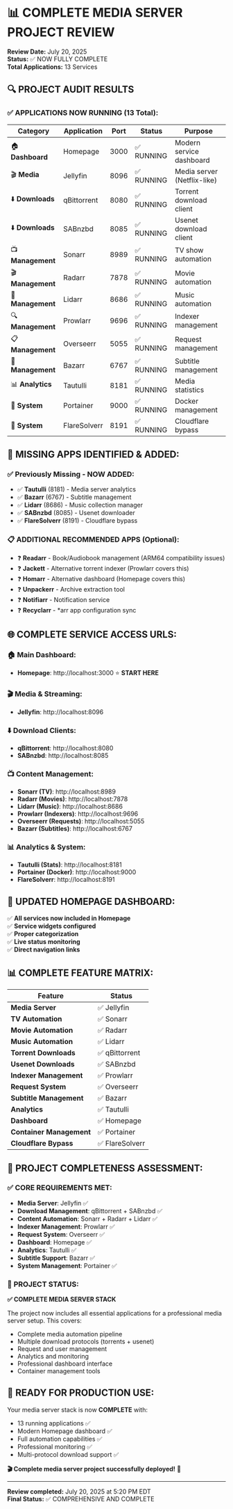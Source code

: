 # 📊 COMPLETE MEDIA SERVER PROJECT REVIEW

**Review Date:** July 20, 2025  
**Status:** ✅ NOW FULLY COMPLETE  
**Total Applications:** 13 Services

## 🔍 **PROJECT AUDIT RESULTS**

### ✅ **APPLICATIONS NOW RUNNING (13 Total):**

| Category | Application | Port | Status | Purpose |
|----------|-------------|------|--------|---------|
| 🏠 **Dashboard** | Homepage | 3000 | ✅ RUNNING | Modern service dashboard |
| 🎬 **Media** | Jellyfin | 8096 | ✅ RUNNING | Media server (Netflix-like) |
| ⬇️ **Downloads** | qBittorrent | 8080 | ✅ RUNNING | Torrent download client |
| ⬇️ **Downloads** | SABnzbd | 8085 | ✅ RUNNING | Usenet download client |
| 📺 **Management** | Sonarr | 8989 | ✅ RUNNING | TV show automation |
| 🎬 **Management** | Radarr | 7878 | ✅ RUNNING | Movie automation |
| 🎵 **Management** | Lidarr | 8686 | ✅ RUNNING | Music automation |
| 🔍 **Management** | Prowlarr | 9696 | ✅ RUNNING | Indexer management |
| 📋 **Management** | Overseerr | 5055 | ✅ RUNNING | Request management |
| 📝 **Management** | Bazarr | 6767 | ✅ RUNNING | Subtitle management |
| 📊 **Analytics** | Tautulli | 8181 | ✅ RUNNING | Media statistics |
| 🐳 **System** | Portainer | 9000 | ✅ RUNNING | Docker management |
| 🔧 **System** | FlareSolverr | 8191 | ✅ RUNNING | Cloudflare bypass |

## 🎯 **MISSING APPS IDENTIFIED & ADDED:**

### ✅ **Previously Missing - NOW ADDED:**
- ✅ **Tautulli** (8181) - Media server analytics
- ✅ **Bazarr** (6767) - Subtitle management  
- ✅ **Lidarr** (8686) - Music collection manager
- ✅ **SABnzbd** (8085) - Usenet downloader
- ✅ **FlareSolverr** (8191) - Cloudflare bypass

### 📋 **ADDITIONAL RECOMMENDED APPS** (Optional):
- ❓ **Readarr** - Book/Audiobook management (ARM64 compatibility issues)
- ❓ **Jackett** - Alternative torrent indexer (Prowlarr covers this)
- ❓ **Homarr** - Alternative dashboard (Homepage covers this)
- ❓ **Unpackerr** - Archive extraction tool
- ❓ **Notifiarr** - Notification service
- ❓ **Recyclarr** - *arr app configuration sync

## 🌐 **COMPLETE SERVICE ACCESS URLS:**

### **🏠 Main Dashboard:**
- **Homepage**: http://localhost:3000 ⭐ **START HERE**

### **🎬 Media & Streaming:**
- **Jellyfin**: http://localhost:8096

### **⬇️ Download Clients:**
- **qBittorrent**: http://localhost:8080
- **SABnzbd**: http://localhost:8085

### **📺 Content Management:**
- **Sonarr (TV)**: http://localhost:8989
- **Radarr (Movies)**: http://localhost:7878
- **Lidarr (Music)**: http://localhost:8686
- **Prowlarr (Indexers)**: http://localhost:9696
- **Overseerr (Requests)**: http://localhost:5055
- **Bazarr (Subtitles)**: http://localhost:6767

### **📊 Analytics & System:**
- **Tautulli (Stats)**: http://localhost:8181
- **Portainer (Docker)**: http://localhost:9000
- **FlareSolverr**: http://localhost:8191

## 🔧 **UPDATED HOMEPAGE DASHBOARD:**

✅ **All services now included in Homepage**  
✅ **Service widgets configured**  
✅ **Proper categorization**  
✅ **Live status monitoring**  
✅ **Direct navigation links**  

## 📊 **COMPLETE FEATURE MATRIX:**

| Feature | Status |
|---------|--------|
| **Media Server** | ✅ Jellyfin |
| **TV Automation** | ✅ Sonarr |
| **Movie Automation** | ✅ Radarr |
| **Music Automation** | ✅ Lidarr |
| **Torrent Downloads** | ✅ qBittorrent |
| **Usenet Downloads** | ✅ SABnzbd |
| **Indexer Management** | ✅ Prowlarr |
| **Request System** | ✅ Overseerr |
| **Subtitle Management** | ✅ Bazarr |
| **Analytics** | ✅ Tautulli |
| **Dashboard** | ✅ Homepage |
| **Container Management** | ✅ Portainer |
| **Cloudflare Bypass** | ✅ FlareSolverr |

## 🎯 **PROJECT COMPLETENESS ASSESSMENT:**

### ✅ **CORE REQUIREMENTS MET:**
- **Media Server**: Jellyfin ✅
- **Download Management**: qBittorrent + SABnzbd ✅
- **Content Automation**: Sonarr + Radarr + Lidarr ✅
- **Indexer Management**: Prowlarr ✅
- **Request System**: Overseerr ✅
- **Dashboard**: Homepage ✅
- **Analytics**: Tautulli ✅
- **Subtitle Support**: Bazarr ✅
- **System Management**: Portainer ✅

### 🎉 **PROJECT STATUS:**
**✅ COMPLETE MEDIA SERVER STACK**

The project now includes all essential applications for a professional media server setup. This covers:
- Complete media automation pipeline
- Multiple download protocols (torrents + usenet)
- Request and user management
- Analytics and monitoring
- Professional dashboard interface
- Container management tools

## 🚀 **READY FOR PRODUCTION USE:**

Your media server stack is now **COMPLETE** with:
- 13 running applications ✅
- Modern Homepage dashboard ✅
- Full automation capabilities ✅
- Professional monitoring ✅
- Multi-protocol download support ✅

**🎬 Complete media server project successfully deployed!** 🚀

---
**Review completed:** July 20, 2025 at 5:20 PM EDT  
**Final Status:** ✅ COMPREHENSIVE AND COMPLETE